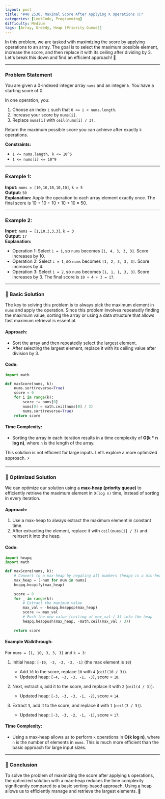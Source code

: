 ```yaml
---
layout: post  
title: "#40 2530. Maximal Score After Applying K Operations 🧠🚀"
categories: [LeetCode, Programming]
difficulty: Medium
tags: [Array, Greedy, Heap (Priority Queue)]
---
```


In this problem, we are tasked with maximizing the score by applying operations to an array. The goal is to select the maximum possible element, increase the score, and then replace it with its ceiling after dividing by 3. Let's break this down and find an efficient approach! 🚀

---

### Problem Statement

You are given a 0-indexed integer array `nums` and an integer `k`. You have a starting score of 0.

In one operation, you:

1. Choose an index `i` such that `0 <= i < nums.length`.
2. Increase your score by `nums[i]`.
3. Replace `nums[i]` with `ceil(nums[i] / 3)`.

Return the maximum possible score you can achieve after exactly `k` operations.

**Constraints:**

- `1 <= nums.length, k <= 10^5`
- `1 <= nums[i] <= 10^9`

---

### Example 1:

**Input:** `nums = [10,10,10,10,10]`, `k = 5`  
**Output:** `50`  
**Explanation:** Apply the operation to each array element exactly once. The final score is 10 + 10 + 10 + 10 + 10 = 50.

---

### Example 2:

**Input:** `nums = [1,10,3,3,3]`, `k = 3`  
**Output:** `17`  
**Explanation:**
- Operation 1: Select `i = 1`, so `nums` becomes `[1, 4, 3, 3, 3]`. Score increases by 10.
- Operation 2: Select `i = 1`, so `nums` becomes `[1, 2, 3, 3, 3]`. Score increases by 4.
- Operation 3: Select `i = 2`, so `nums` becomes `[1, 1, 1, 3, 3]`. Score increases by 3.
The final score is `10 + 4 + 3 = 17`.

---

### 🔹 Basic Solution

The key to solving this problem is to always pick the maximum element in `nums` and apply the operation. Since this problem involves repeatedly finding the maximum value, sorting the array or using a data structure that allows fast maximum retrieval is essential.

#### Approach:
- Sort the array and then repeatedly select the largest element.
- After selecting the largest element, replace it with its ceiling value after division by 3.

#### Code:
```python
import math

def maxScore(nums, k):
    nums.sort(reverse=True)
    score = 0
    for i in range(k):
        score += nums[0]
        nums[0] = math.ceil(nums[0] / 3)
        nums.sort(reverse=True)
    return score
```

#### Time Complexity:
- Sorting the array in each iteration results in a time complexity of **O(k * n log n)**, where `n` is the length of the array.

This solution is not efficient for large inputs. Let’s explore a more optimized approach. ⚡

---

### 🔹 Optimized Solution

We can optimize our solution using a **max-heap (priority queue)** to efficiently retrieve the maximum element in `O(log n)` time, instead of sorting in every iteration.

#### Approach:
1. Use a max-heap to always extract the maximum element in constant time.
2. After extracting the element, replace it with `ceil(nums[i] / 3)` and reinsert it into the heap.

#### Code:
```python
import heapq
import math

def maxScore(nums, k):
    # Convert to a max-heap by negating all numbers (heapq is a min-heap by default)
    max_heap = [-num for num in nums]
    heapq.heapify(max_heap)
    
    score = 0
    for _ in range(k):
        # Extract the maximum value
        max_val = -heapq.heappop(max_heap)
        score += max_val
        # Push the new value (ceiling of max_val / 3) into the heap
        heapq.heappush(max_heap, -math.ceil(max_val / 3))
    
    return score
```

#### Example Walkthrough:

For `nums = [1, 10, 3, 3, 3]` and `k = 3`:

1. Initial heap: `[-10, -3, -3, -3, -1]` (the max element is `10`)
   - Add `10` to the score, replace `10` with `4` (`ceil(10 / 3)`).
   - Updated heap: `[-4, -3, -3, -1, -3]`, score = `10`.

2. Next, extract `4`, add it to the score, and replace it with `2` (`ceil(4 / 3)`).
   - Updated heap: `[-3, -3, -3, -1, -2]`, score = `14`.

3. Extract `3`, add it to the score, and replace it with `1` (`ceil(3 / 3)`).
   - Updated heap: `[-3, -3, -2, -1, -1]`, score = `17`.

#### Time Complexity:
- Using a max-heap allows us to perform `k` operations in **O(k log n)**, where `n` is the number of elements in `nums`. This is much more efficient than the basic approach for large input sizes.

---

### 🔹 Conclusion

To solve the problem of maximizing the score after applying `k` operations, the optimized solution with a max-heap reduces the time complexity significantly compared to a basic sorting-based approach. Using a heap allows us to efficiently manage and retrieve the largest elements. 🎯
